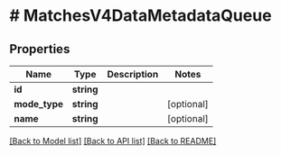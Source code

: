 # # MatchesV4DataMetadataQueue

## Properties

Name | Type | Description | Notes
------------ | ------------- | ------------- | -------------
**id** | **string** |  |
**mode_type** | **string** |  | [optional]
**name** | **string** |  | [optional]

[[Back to Model list]](../../README.md#models) [[Back to API list]](../../README.md#endpoints) [[Back to README]](../../README.md)
